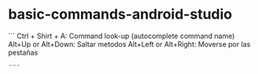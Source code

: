 # basic-commands-android-studio

´´´
Ctrl + Shirt + A: Command look-up (autocomplete command name) 
Alt+Up or Alt+Down: Saltar metodos 
Alt+Left or Alt+Right: Moverse por las pestañas

¨¨¨
